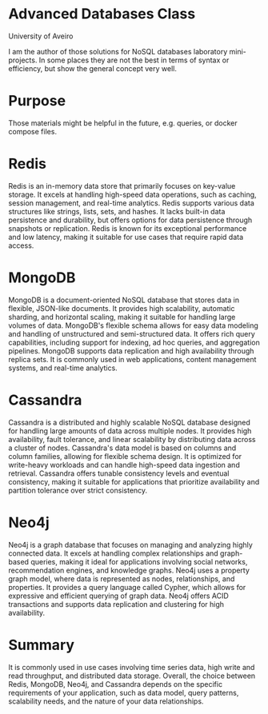 # Advanced Databases Class
University of Aveiro

I am the author of those solutions for NoSQL databases laboratory mini-projects. In some places they are not the best in terms of syntax or efficiency, but show the general concept very well.

# Purpose
Those materials might be helpful in the future, e.g. queries, or docker compose files.

# Redis
Redis is an in-memory data store that primarily focuses on key-value storage.
It excels at handling high-speed data operations, such as caching, session management, and real-time analytics.
Redis supports various data structures like strings, lists, sets, and hashes.
It lacks built-in data persistence and durability, but offers options for data persistence through snapshots or replication.
Redis is known for its exceptional performance and low latency, making it suitable for use cases that require rapid data access.

# MongoDB
MongoDB is a document-oriented NoSQL database that stores data in flexible, JSON-like documents.
It provides high scalability, automatic sharding, and horizontal scaling, making it suitable for handling large volumes of data.
MongoDB's flexible schema allows for easy data modeling and handling of unstructured and semi-structured data.
It offers rich query capabilities, including support for indexing, ad hoc queries, and aggregation pipelines.
MongoDB supports data replication and high availability through replica sets.
It is commonly used in web applications, content management systems, and real-time analytics.

# Cassandra
Cassandra is a distributed and highly scalable NoSQL database designed for handling large amounts of data across multiple nodes.
It provides high availability, fault tolerance, and linear scalability by distributing data across a cluster of nodes.
Cassandra's data model is based on columns and column families, allowing for flexible schema design.
It is optimized for write-heavy workloads and can handle high-speed data ingestion and retrieval.
Cassandra offers tunable consistency levels and eventual consistency, making it suitable for applications that prioritize availability and partition tolerance over strict consistency.

# Neo4j
Neo4j is a graph database that focuses on managing and analyzing highly connected data.
It excels at handling complex relationships and graph-based queries, making it ideal for applications involving social networks, recommendation engines, and knowledge graphs.
Neo4j uses a property graph model, where data is represented as nodes, relationships, and properties.
It provides a query language called Cypher, which allows for expressive and efficient querying of graph data.
Neo4j offers ACID transactions and supports data replication and clustering for high availability.

# Summary
It is commonly used in use cases involving time series data, high write and read throughput, and distributed data storage.
Overall, the choice between Redis, MongoDB, Neo4j, and Cassandra depends on the specific requirements of your application, such as data model, query patterns, scalability needs, and the nature of your data relationships.